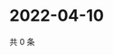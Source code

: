 # 2022-04-10

共 0 条

<!-- BEGIN WEIBO -->
<!-- 最后更新时间 Sun Apr 10 2022 18:00:48 GMT+0800 (China Standard Time) -->

<!-- END WEIBO -->

